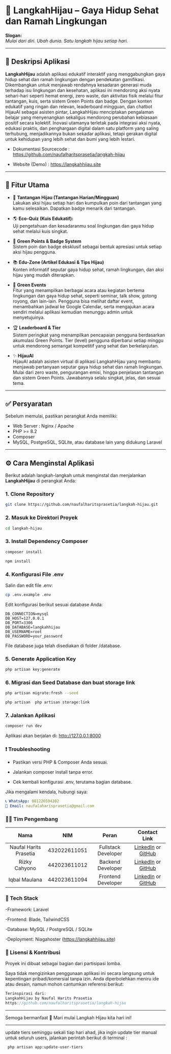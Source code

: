 # 🌿 LangkahHijau – Gaya Hidup Sehat dan Ramah Lingkungan

**Slogan:**  
*Mulai dari diri. Ubah dunia. Satu langkah hijau setiap hari.*

---

## 📱 Deskripsi Aplikasi

**LangkahHijau** adalah aplikasi edukatif interaktif yang menggabungkan gaya hidup sehat dan ramah lingkungan dengan pendekatan gamifikasi. Dikembangkan untuk menjawab rendahnya kesadaran generasi muda terhadap isu lingkungan dan kesehatan, aplikasi ini mendorong aksi nyata sehari-hari seperti hemat energi, zero waste, dan aktivitas fisik melalui fitur tantangan, kuis, serta sistem Green Points dan badge. Dengan konten edukatif yang ringan dan relevan, leaderboard mingguan, dan chatbot HijauAI sebagai asisten pintar, LangkahHijau menciptakan pengalaman belajar yang menyenangkan sekaligus mendorong perubahan kebiasaan positif secara kolektif. Inovasi utamanya terletak pada integrasi aksi nyata, edukasi praktis, dan penghargaan digital dalam satu platform yang saling terhubung, menjadikannya bukan sekadar aplikasi, tetapi gerakan digital untuk kehidupan yang lebih sehat dan bumi yang lebih lestari.

- Dokumentasi Sourcecode : https://github.com/naufalharitsprasetia/langkah-hijau

- Website (Demo) : https://langkahhijau.site

---

## 🚀 Fitur Utama

- 🎯 **Tantangan Hijau (Tantangan Harian/Mingguan)**  
  Lakukan aksi hijau setiap hari dan kumpulkan poin dari tantangan yang kamu selesaikan. Dapatkan badge menarik dari tantangan.

- 🌎 **Eco-Quiz (Kuis Edukatif):**  
  Uji pengetahuan dan kesadaranmu soal lingkungan dan gaya hidup sehat melalui kuis singkat.

- 🏅 **Green Points & Badge System**  
  Sistem poin dan badge eksklusif sebagai bentuk apresiasi untuk setiap aksi hijau pengguna.

- 📚 **Edu-Zone (Artikel Edukasi & Tips Hijau)**  
  Konten informatif seputar gaya hidup sehat, ramah lingkungan, dan aksi hijau yang mudah diterapkan.

- 📆 **Green Events**  
  Fitur yang menampilkan berbagai acara atau kegiatan bertema lingkungan dan gaya hidup sehat, seperti seminar, talk show, gotong royong, dan lain-lain. Pengguna bisa melihat daftar event, menambahkan jadwal ke Google Calendar, serta mengajukan acara sendiri melalui aplikasi kemudian menunggu admin untuk menyetujuinya.

- 🏆 **Leaderboard & Tier**  
  Sistem peringkat yang menampilkan pencapaian pengguna berdasarkan akumulasi Green Points. Tier (level) pengguna diperbarui setiap minggu untuk mendorong semangat kompetitif yang sehat dan berkelanjutan.

- ✨ **HijauAI**  
  HijauAI adalah asisten virtual di aplikasi LangkahHijau yang membantu menjawab pertanyaan seputar gaya hidup sehat dan ramah lingkungan. Mulai dari zero waste, pengurangan emisi, hingga penjelasan tantangan dan sistem Green Points. Jawabannya selalu singkat, jelas, dan sesuai tema.

---

## ✅ Persyaratan

Sebelum memulai, pastikan perangkat Anda memiliki:

- Web Server : Nginx / Apache
- PHP >= 8.2  
- Composer  
- MySQL, PostgreSQL, SQLite, atau database lain yang didukung Laravel

---

## ⚙️ Cara Menginstal Aplikasi

Berikut adalah langkah-langkah untuk menginstal dan menjalankan **LangkahHijau** di perangkat Anda:

### 1. Clone Repository

```bash
git clone https://github.com/naufalharitsprasetia/langkah-hijau.git
```

### 2. Masuk ke Direktori Proyek

```bash
cd langkah-hijau
```

### 3. Install Dependency Composer

```bash
composer install
```
```bash
npm install
```

### 4. Konfigurasi File .env

Salin dan edit file .env:

```bash
cp .env.example .env
```
Edit konfigurasi berikut sesuai database Anda:

```env
DB_CONNECTION=mysql
DB_HOST=127.0.0.1
DB_PORT=3306
DB_DATABASE=langkahhijau
DB_USERNAME=root
DB_PASSWORD=your_password
```

File database juga telah disediakan di folder /database.

### 5. Generate Application Key

```bash
php artisan key:generate
```

### 6. Migrasi dan Seed Database dan buat storage link

```bash
php artisan migrate:fresh --seed
```

```bash
php artisan  php artisan storage:link
```

### 7. Jalankan Aplikasi
```bash
composer run dev
```
Aplikasi akan berjalan di: http://127.0.0.1:8000

### ❗ Troubleshooting
- Pastikan versi PHP & Composer Anda sesuai.
  
- Jalankan composer install tanpa error.
  
- Cek kembali konfigurasi .env, terutama bagian database.

Jika mengalami kendala, hubungi saya:
```yaml
📞 WhatsApp: 081220594202  
📧 Email: naufalaharisprasetia@gmail.com
```

### 👨‍💻 Tim Pengembang

|          Nama          |      NIM     |       Peran            |                                                          Contact Link                                                            |
| :--------------------: | :----------: | :----------------:     | :----------------------------------------------------------------------------------------------------------------------------:   |
| Naufal Harits Prasetia | 432022611051 |  Fullstack Developer  | [LinkedIn](https://www.linkedin.com/in/naufal-harits-prasetia-35b443283/) or [GitHub](https://github.com/naufalharitsprasetia)   |
|      Rizky Cahyono     | 442023611012 |  Backend Developer  |      [LinkedIn](https://www.linkedin.com/in/rizky-cahyono-putra-67367a2a0/) or [GitHub](https://github.com/rizkycahyono97)       |
|      Iqbal Maulana     | 442023611094 |  Frontend Developer  |        [LinkedIn](https://www.linkedin.com/in/iqbal-maulana-dev/) or [GitHub](https://github.com/cardinaldeacre)                 |

### 🧪 Tech Stack
-Framework: Laravel

-Frontend: Blade, TailwindCSS

-Database: MySQL / PostgreSQL / SQLite

-Deployment: Niagahoster (https://langkahhijau.site)

### 📜 Lisensi & Kontribusi

Proyek ini dibuat sebagai bagian dari partisipasi lomba.

Saya tidak mengizinkan penggunaan aplikasi ini secara langsung untuk kepentingan pribadi/komersial tanpa izin.
Anda diperbolehkan meniru ide atau desain, namun mohon cantumkan referensi berikut:

```csharp
Terinspirasi dari:
LangkahHijau by Naufal Harits Prasetia
https://github.com/naufalharitsprasetia/langkah-hijau
```

---- 
Semoga bermanfaat 🌱
Mari mulai Langkah Hijau kita hari ini!


----
update tiers seminggu sekali tiap hari ahad, jika ingin update tier manual untuk seluruh users, jalankan perintah berikut di terminal :
```bash
 php artisan app:update-user-tiers
```

